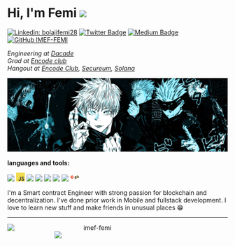 <h1> Hi, I'm Femi <img src="https://c.tenor.com/fOjhwb3eEqIAAAAi/quack-duck.gif" width="29"></h1>

[![Linkedin: bolajifemi28](https://img.shields.io/badge/-bolajifemi28-blue?style=flat-square&logo=Linkedin&logoColor=white&link=https://www.linkedin.com/in/bolajifemi28/)](https://www.linkedin.com/in/bolajifemi28/)
[![Twitter Badge](https://img.shields.io/badge/-femi_0x-28a0ed?style=flat-square&labelColor=28a0ed&logo=twitter&logoColor=white&link=https://www.twitter.com/femi_0x)](https://www.twitter.com/femi_0x)
[![Medium Badge](https://img.shields.io/badge/-femi_0x-f2f2f2?style=flat-square&labelColor=f2f2f2&logo=medium&logoColor=black&link=https://www.medium.com/femi_0x)](https://medium.com/@femi_0x)
[![GitHub IMEF-FEMI](https://img.shields.io/github/followers/imef-femi?label=follow&style=social)](https://github.com/imef-femi)

<p><em>Engineering at <a href="https://dacade.org">Dacade</a></br>Grad at <a href="https://near.org/">Encode club</a></br>Hangout at <a href="https://encode.club/">Encode Club</a>, <a href="https://discord.com/invite/ym8BtcWUY2/">Secureum</a>, <a href="https://discordapp.com/invite/pquxPsq">Solana</a>
</em></p>

![alt text](https://github.com/BenKurrek/BenKurrek/blob/main/assets/gojo_banner.jpg?raw=true)

**languages and tools:**

<code><img height="20" src="https://encrypted-tbn0.gstatic.com/images?q=tbn:ANd9GcR1m14uij7G2gcw7mzWVmrrt338_2c1MomMgw&usqp=CAU"></code>
<code><img height="20" src="https://raw.githubusercontent.com/github/explore/80688e429a7d4ef2fca1e82350fe8e3517d3494d/topics/javascript/javascript.png"></code>
<code><img height="20" src="https://www.tutorialsteacher.com/Content/images/home/typescript.svg"></code>
<code><img height="20" src="https://s3.coinmarketcap.com/static-gravity/image/b7538f0f3725424fac71d82c60666f18.jpg"></code>
<code><img height="20" src="https://s2.coinmarketcap.com/static/img/coins/64x64/5426.png"></code>
<code><img height="20" src="https://s2.coinmarketcap.com/static/img/coins/64x64/1027.png"></code>
</code>
<code><img height="20" src="https://d33wubrfki0l68.cloudfront.net/e937e774cbbe23635999615ad5d7732decad182a/26072/logo-small.ede75a6b.svg"></code>
<code><img height="20" src="https://raw.githubusercontent.com/github/explore/80688e429a7d4ef2fca1e82350fe8e3517d3494d/topics/git/git.png"></code>

I'm a Smart contract Engineer with strong passion for blockchain and decentralization. I've done prior work in Mobile and fullstack development. I love to learn new stuff and make friends in unusual places 😁

---

 <div align=center>
    <a href="https://github.com/denvercoder1/github-readme-streak-stats" title="Go to Source">
      <img align="left" width=396 src="https://github-readme-streak-stats.herokuapp.com/?user=imef-femi&theme=react&border=61dafb&hide_border=true" alt="imef-femi" />
    </a>
    <a href="https://github.com/anuraghazra/github-readme-stats" title="Go to Source">
      <img align="right" width=396 src="https://github-readme-stats.vercel.app/api?username=imef-femi&show_icons=true&theme=react&border_color=61dafb&hide_border=true" />
    </a>
  </div>

